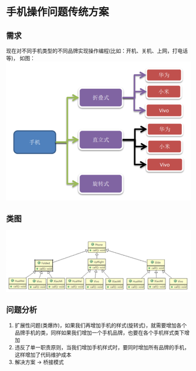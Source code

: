 # 手机操作问题传统方案

## 需求

现在对不同手机类型的不同品牌实现操作编程(比如：开机、关机、上网，打电话等)， 如图： \
![img.png](../../../../resources/picture/img20.png)

## 类图

![img.png](../../../../resources/picture/img21.png)

## 问题分析

1) 扩展性问题(类爆炸)，如果我们再增加手机的样式(旋转式)，就需要增加各个品牌手机的类，同样如果我们增加一个手机品牌，也要在各个手机样式类下增加
2) 违反了单一职责原则，当我们增加手机样式时，要同时增加所有品牌的手机，这样增加了代码维护成本
3) 解决方案 -> 桥接模式